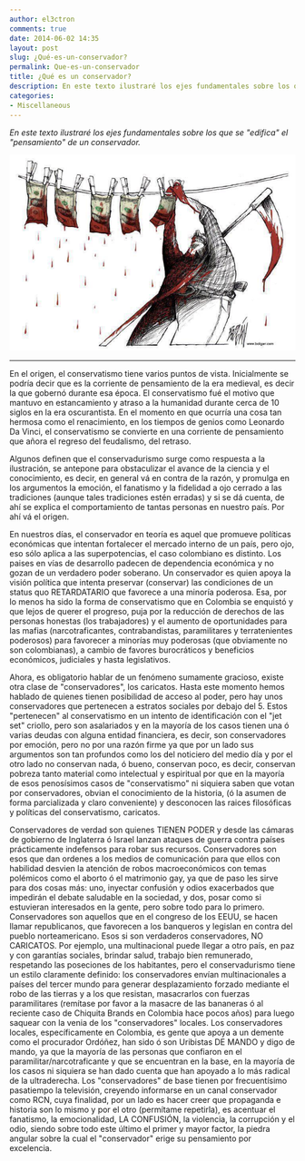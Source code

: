 ```yaml
---
author: el3ctron
comments: true
date: 2014-06-02 14:35
layout: post
slug: ¿Qué-es-un-conservador?
permalink: Que-es-un-conservador
title: ¿Qué es un conservador?
description: En este texto ilustraré los ejes fundamentales sobre los que se edifica el pensamiento conservador.
categories:
- Miscellaneous
---
```


*En este texto ilustraré los ejes fundamentales sobre los que se "edifica" el "pensamiento" de un conservador.*

[![¿Qué es un conservador?](/wp-content/uploads/por_tema/politica/60592_468701976486153_548131173_n.jpg)](//el3ctron.github.io/Que-es-un-conservador)

<!-- more -->
---

En el origen, el conservatismo tiene varios puntos de vista. Inicialmente se podría decir que es la corriente de pensamiento de la era medieval, es decir la que gobernó durante esa época. El conservatismo fué el motivo que mantuvo en estancamiento y atraso a la humanidad durante cerca de 10 siglos en la era oscurantista. En el momento en que ocurría una cosa tan hermosa como el renacimiento, en los tiempos de genios como Leonardo Da Vinci, el conservatismo se convierte en una corriente de pensamiento que añora el regreso del feudalismo, del retraso.

Algunos definen que el conservadurismo surge como respuesta a la ilustración, se antepone para obstaculizar el avance de la ciencia y el conocimiento, es decir, en general vá en contra de la razón, y promulga en los argumentos la emoción, el fanatismo y la fidelidad a ojo cerrado a las tradiciones (aunque tales tradiciones estén erradas) y si se dá cuenta, de ahí se explica el comportamiento de tantas personas en nuestro país. Por ahí vá el origen.

En nuestros días, el conservador en teoría es aquel que promueve políticas económicas que intentan fortalecer el mercado interno de un país, pero ojo, eso sólo aplica a las superpotencias, el caso colombiano es distinto. Los paises en vías de desarrollo padecen de dependencia económica y no gozan de un verdadero poder soberano. Un conservador es quien apoya la visión política que intenta preservar (conservar) las condiciones de un status quo RETARDATARIO que favorece a una minoría poderosa. Esa, por lo menos ha sido la forma de conservatismo que en Colombia se enquistó y que lejos de querer el progreso, puja por la reducción de derechos de las personas honestas (los trabajadores) y el aumento de oportunidades para las mafias (narcotraficantes, contrabandistas, paramilitares y terratenientes poderosos) para favorecer a minorías muy poderosas (que obviamente no son colombianas), a cambio de favores burocráticos y beneficios económicos, judiciales y hasta legislativos.

Ahora, es obligatorio hablar de un fenómeno sumamente gracioso, existe otra clase de "conservadores", los caricatos. Hasta este momento hemos hablado de quienes tienen posibilidad de acceso al poder, pero hay unos conservadores que pertenecen a estratos sociales por debajo del 5. Estos "pertenecen" al conservatismo en un intento de identificación con el "jet set" criollo, pero son asalariados y en la mayoría de los casos tienen una ó varias deudas con alguna entidad financiera, es decir, son conservadores por emoción, pero no por una razón firme ya que por un lado sus argumentos son tan profundos como los del noticiero del medio día y por el otro lado no conservan nada, ó bueno, conservan poco, es decir, conservan pobreza tanto material como intelectual y espiritual por que en la mayoría de esos penosísimos casos de "conservatismo" ni siquiera saben que votan por conservadores, obvian el conocimiento de la historia, (ó la asumen de forma parcializada y claro conveniente) y desconocen las raices filosóficas y políticas del conservatismo, caricatos.

Conservadores de verdad son quienes TIENEN PODER y desde las cámaras de gobierno de Inglaterra ó Israel lanzan ataques de guerra contra países prácticamente indefensos para robar sus recursos. Conservadores son esos que dan ordenes a los medios de comunicación para que ellos con habilidad desvien la atención de robos macroeconómicos con temas polémicos como el aborto ó el matrimonio gay, ya que de paso les sirve para dos cosas más: uno, inyectar confusión y odios exacerbados que impedirán el debate saludable en la sociedad, y dos, posar como si estuvieran interesados en la gente, pero sobre todo para lo primero. Conservadores son aquellos que en el congreso de los EEUU, se hacen llamar republicanos, que favorecen a los banqueros y legislan en contra del pueblo norteamericano. Esos si son verdaderos conservadores, NO CARICATOS. Por ejemplo, una multinacional puede llegar a otro país, en paz y con garantías sociales, brindar salud, trabajo bien remunerado, respetando las poseciones de los habitantes, pero el conservadurismo tiene un estilo claramente definido: los conservadores envían multinacionales a países del tercer mundo para generar desplazamiento forzado mediante el robo de las tierras y a los que resistan, masacrarlos con fuerzas paramilitares (remítase por favor a la masacre de las bananeras ó al reciente caso de Chiquita Brands en Colombia hace pocos años) para luego saquear con la venia de los "conservadores" locales. Los conservadores locales, específicamente en Colombia, es gente que apoya a un demente como el procurador Ordóñez, han sido ó son Uribistas DE MANDO y digo de mando, ya que la mayoría de las personas que confiaron en el paramilitar/narcotraficante y que se encuentran en la base, en la mayoría de los casos ni siquiera se han dado cuenta que han apoyado a lo más radical de la ultraderecha. Los "conservadores" de base tienen por frecuentísimo pasatiempo la televisión, creyendo informarse en un canal conservador como RCN, cuya finalidad, por un lado es hacer creer que propaganda e historia son lo mismo y por el otro (permítame repetirla), es acentuar el fanatismo, la emocionalidad, LA CONFUSIÓN, la violencia, la corrupción y el odio, siendo sobre todo este último el primer y mayor factor, la piedra angular sobre la cual el "conservador" erige su pensamiento por excelencia.

<br><br><br>
